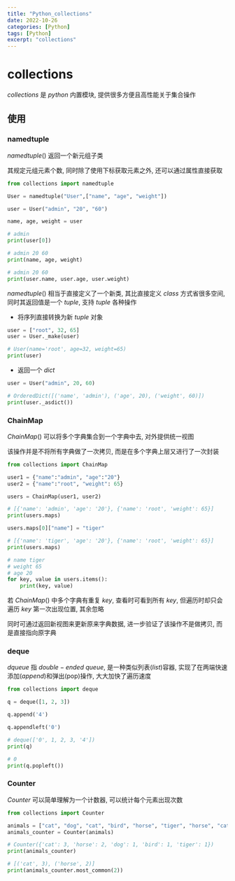 ```yaml
---
title: "Python_collections"
date: 2022-10-26
categories: [Python]
tags: [Python]
excerpt: "collections"
---
```


# collections

$collections$ 是 $python$ 内置模块, 提供很多方便且高性能关于集合操作

## 使用

### namedtuple

$namedtuple()$ 返回一个新元组子类

其规定元组元素个数, 同时除了使用下标获取元素之外, 还可以通过属性直接获取

```py
from collections import namedtuple

User = namedtuple("User",["name", "age", "weight"])

user = User("admin", "20", "60")

name, age, weight = user

# admin
print(user[0])

# admin 20 60
print(name, age, weight)

# admin 20 60
print(user.name, user.age, user.weight)
```

$namedtuple()$ 相当于直接定义了一个新类, 其比直接定义 $class$ 方式省很多空间, 同时其返回值是一个 $tuple$, 支持 $tuple$ 各种操作

- 将序列直接转换为新 $tuple$ 对象

```py
user = ["root", 32, 65]
user = User._make(user) 

# User(name='root', age=32, weight=65)
print(user) 
```

- 返回一个 $dict$

```py
user = User("admin", 20, 60)

# OrderedDict([('name', 'admin'), ('age', 20), ('weight', 60)])
print(user._asdict()) 
```

### ChainMap

$ChainMap()$ 可以将多个字典集合到一个字典中去, 对外提供统一视图

该操作并是不将所有字典做了一次拷贝, 而是在多个字典上层又进行了一次封装

```py
from collections import ChainMap

user1 = {"name":"admin", "age":"20"}
user2 = {"name":"root", "weight": 65}

users = ChainMap(user1, user2)

# [{'name': 'admin', 'age': '20'}, {'name': 'root', 'weight': 65}]
print(users.maps)

users.maps[0]["name"] = "tiger"

# [{'name': 'tiger', 'age': '20'}, {'name': 'root', 'weight': 65}]
print(users.maps)

# name tiger
# weight 65
# age 20
for key, value in users.items():
    print(key, value)
```

若 $ChainMap()$ 中多个字典有重复 $key$, 查看时可看到所有 $key$, 但遍历时却只会遍历 $key$ 第一次出现位置, 其余忽略

同时可通过返回新视图来更新原来字典数据, 进一步验证了该操作不是做拷贝, 而是直接指向原字典

### deque

$dqueue$ 指 $double-ended$ $queue$, 是一种类似列表($list$)容器, 实现了在两端快速添加($append$)和弹出(pop)操作, 大大加快了遍历速度

```py
from collections import deque

q = deque([1, 2, 3])

q.append('4')

q.appendleft('0')

# deque(['0', 1, 2, 3, '4'])
print(q)

# 0
print(q.popleft())
```

### Counter

$Counter$ 可以简单理解为一个计数器, 可以统计每个元素出现次数

```py
from collections import Counter

animals = ["cat", "dog", "cat", "bird", "horse", "tiger", "horse", "cat"]
animals_counter = Counter(animals)

# Counter({'cat': 3, 'horse': 2, 'dog': 1, 'bird': 1, 'tiger': 1}) 
print(animals_counter)

# [('cat', 3), ('horse', 2)]
print(animals_counter.most_common(2))
```
